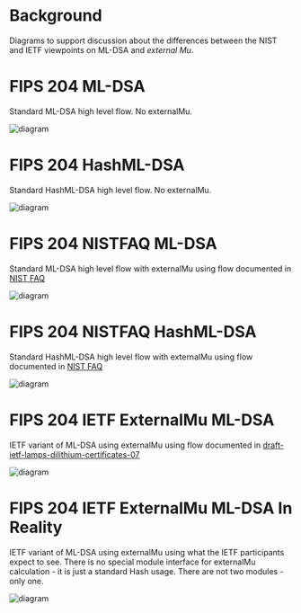 # Background

Diagrams to support discussion about the differences between the NIST and IETF viewpoints on ML-DSA and <i>external Mu</i>.


# FIPS 204 ML-DSA

Standard ML-DSA high level flow. No externalMu.

![diagram](./ml-dsa-external-mu-1.png)

# FIPS 204 HashML-DSA

Standard HashML-DSA high level flow. No externalMu.

![diagram](./ml-dsa-external-mu-2.png)

# FIPS 204 NISTFAQ ML-DSA

Standard ML-DSA high level flow with
externalMu using flow documented in 
[NIST FAQ](https://csrc.nist.gov/Projects/post-quantum-cryptography/faqs#Rdc7)

![diagram](./ml-dsa-external-mu-3.png)

# FIPS 204 NISTFAQ HashML-DSA

Standard HashML-DSA high level flow with
externalMu using flow documented in 
[NIST FAQ](https://csrc.nist.gov/Projects/post-quantum-cryptography/faqs#Rdc7)


![diagram](./ml-dsa-external-mu-4.png)

# FIPS 204 IETF ExternalMu ML-DSA

IETF variant of ML-DSA using externalMu using flow documented in
[draft-ietf-lamps-dilithium-certificates-07](https://datatracker.ietf.org/doc/draft-ietf-lamps-dilithium-certificates/)


![diagram](./ml-dsa-external-mu-5.png)

# FIPS 204 IETF ExternalMu ML-DSA In Reality

IETF variant of ML-DSA using externalMu using what 
the IETF participants expect to see. There is no special
module interface for externalMu calculation - it is just a
standard Hash usage. There are not two modules - only one.


![diagram](./ml-dsa-external-mu-6.png)

